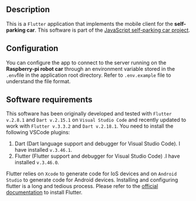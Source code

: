 ## Description
This is a `Flutter` application that implements the mobile client for the **self-parking car**. This software is part of the [JavaScript self-parking car project](https://github.com/gcornetta/self-parking-car).

## Configuration
You can configure the app to connect to the server running on the **Raspberry-pi robot car** through an environment variable stored in the `.env`file in the application root directory. Refer to `.env.example` file to understand the file format.

## Software requirements
This software has been originally developed and tested with `Flutter v.2.8.1` and `Dart v.2.15.1` on `Visual Studio Code` and recently updated to work with `Flutter v.3.3.2` and `Dart v.2.18.1`. You need to install the following VSCode plugins:
1. Dart (Dart language support and debugger for Visual Studio Code). I have installed `v.3.46.1`.
2. Flutter (Flutter support and debugger for Visual Studio Code) .I have installed `v.3.46.0`.

Flutter relies on `Xcode` to generate code for IoS devices and on `Android Studio` to generate code for Android devices. Installing and configuring flutter is a long and tedious process. Please refer to the [official documentation](https://docs.flutter.dev/get-started/install) to install Flutter.
